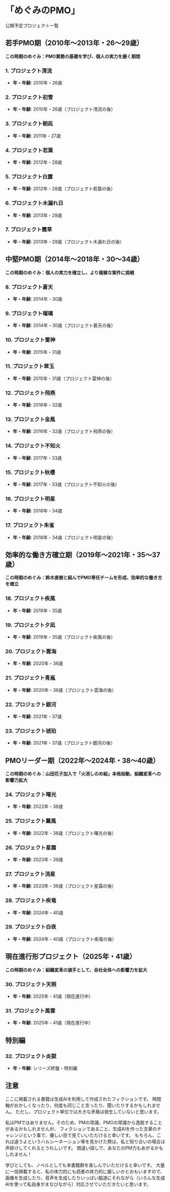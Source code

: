 # 「めぐみのPMO」

公開予定プロジェクト一覧


## 若手PMO期（2010年～2013年・26～29歳）
**この時期のめぐみ：PMO業務の基礎を学び、個人の実力を磨く期間**

### 1. プロジェクト清流
- **年・年齢**: 2010年・26歳
### 2. プロジェクト初雪
- **年・年齢**: 2010年・26歳（プロジェクト清流の後）
### 3. プロジェクト朝凪
- **年・年齢**: 2011年・27歳
### 4. プロジェクト若葉
- **年・年齢**: 2012年・28歳
### 5. プロジェクト白露
- **年・年齢**: 2012年・28歳（プロジェクト若葉の後）
### 6. プロジェクト木漏れ日
- **年・年齢**: 2013年・29歳
### 7. プロジェクト霞草
- **年・年齢**: 2013年・29歳（プロジェクト木漏れ日の後）

## 中堅PMO期（2014年～2018年・30～34歳）
**この時期のめぐみ：個人の実力を確立し、より複雑な案件に挑戦**

### 8. プロジェクト蒼天
- **年・年齢**: 2014年・30歳
### 9. プロジェクト瑠璃
- **年・年齢**: 2014年・30歳（プロジェクト蒼天の後）
### 10. プロジェクト雷神
- **年・年齢**: 2015年・31歳
### 11. プロジェクト翠玉
- **年・年齢**: 2015年・31歳（プロジェクト雷神の後）
### 12. プロジェクト飛燕
- **年・年齢**: 2016年・32歳
### 13. プロジェクト金風
- **年・年齢**: 2016年・32歳（プロジェクト飛燕の後）
### 14. プロジェクト不知火
- **年・年齢**: 2017年・33歳
### 15. プロジェクト秋櫻
- **年・年齢**: 2017年・33歳（プロジェクト不知火の後）
### 16. プロジェクト明星
- **年・年齢**: 2018年・34歳
### 17. プロジェクト朱雀
- **年・年齢**: 2018年・34歳（プロジェクト明星の後）

## 効率的な働き方確立期（2019年～2021年・35～37歳）
**この時期のめぐみ：鈴木直樹と組んでPMO専任チームを形成、効率的な働き方を確立**

### 18. プロジェクト疾風
- **年・年齢**: 2019年・35歳
### 19. プロジェクト夕凪
- **年・年齢**: 2019年・35歳（プロジェクト疾風の後）
### 20. プロジェクト雲海
- **年・年齢**: 2020年・36歳
### 21. プロジェクト青嵐
- **年・年齢**: 2020年・36歳（プロジェクト雲海の後）
### 22. プロジェクト銀河
- **年・年齢**: 2021年・37歳
### 23. プロジェクト琥珀
- **年・年齢**: 2021年・37歳（プロジェクト銀河の後）

## PMOリーダー期（2022年～2024年・38～40歳）
**この時期のめぐみ：山田花子加入で「火消しのめ組」本格始動、組織変革への影響力拡大**

### 24. プロジェクト曙光
- **年・年齢**: 2022年・38歳
### 25. プロジェクト薫風
- **年・年齢**: 2022年・38歳（プロジェクト曙光の後）
### 26. プロジェクト星霜
- **年・年齢**: 2023年・39歳
### 27. プロジェクト流星
- **年・年齢**: 2023年・39歳（プロジェクト星霜の後）
### 28. プロジェクト疾竜
- **年・年齢**: 2024年・40歳
### 29. プロジェクト白夜
- **年・年齢**: 2024年・40歳（プロジェクト疾竜の後）

## 現在進行形プロジェクト（2025年・41歳）
**この時期のめぐみ：組織変革の旗手として、会社全体への影響力を拡大**

### 30. プロジェクト天照
- **年・年齢**: 2025年・41歳（現在進行中）
### 31. プロジェクト風雲
- **年・年齢**: 2025年・41歳（現在進行中）

## 特別編

### 32. プロジェクト炎獄
- **年・年齢**: シリーズ終盤・特別編

## 注意
ここに掲載される書籍は生成AIを利用して作成されたフィクションです。
時間軸がおかしくなったり、何度も同じこと言ったり、聞いたりするかもしれません。
ただし、プロジェクト単位では大きな矛盾は発生していないと思います。

私はPMではありません。そのため、PMの常識、PMOの常識から逸脱することがあるかもしれませんが、
フィクションであること、生成AIを作った文章のチャレンジという事で、優しい目で見ていいただけると幸いです。
もちろん、これは違うよというハルシーネーション等を見かけた際は、私と知り合いの場合は声掛けしてくれるとうれしいです。
間違い探しで、あなたのPM力もあがるかもしれません！

学びとしても、ノベルとしても本書籍群を楽しんでいただけると幸いです。
大量に一括掲載すると、私の体力的にも読者の体力的に厳しいかとおもいますので、
画像を生成したり、音声を生成したりいっぱい脇道にそれながら（いろんな生成AIを使って私自身がまなびながら）対応させていただきたいと思います。

